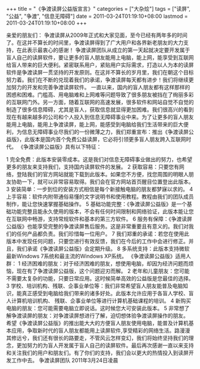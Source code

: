 +++
title = "《争渡读屏公益版宣言》"
categories = ["大杂烩"]
tags = ["读屏", "公益", "争渡", "信息无障碍"]
date = 2011-03-24T01:19:10+08:00
lastmod = 2011-03-24T01:19:10+08:00
+++



亲爱的朋友们：
    争渡读屏从2009年正式和大家见面，至今已经有两年多的时间了。在这并不算长的时间里，争渡读屏得到了广大用户和各界新老朋友的大力支持，在此表示最衷心的感谢！
    争渡读屏团队从成立的第一天起就决定要开发属于盲人自己的读屏软件，要让更多的盲人朋友能用上电脑，能上网，能享受到互联网给盲人带来的巨大便利。紧密联系用户，紧贴用户实际需求，打造以人为本的读屏软件是争渡读屏一贯坚持的开发原则。在这并不算长的岁月里，我们在朝这个目标努力着。我们在不断的兑现着我们的承诺，争渡读屏每天都有进步！我们将继续更加努力的开发和完善争渡读屏软件。
	一直以来，国内的盲人朋友都有这样那样的困惑和困难。门槛高、用电脑难和上网难等问题导致了很多朋友被挡在了绚丽多彩的互联网门外。另一方面，随着互联网的高速发展，很多软件和网站自觉不自觉的制造了很多信息障碍，尤其是盲人，获取信息就显得更加困难。我们很高兴的看到现在有越来越多的公司和个人投入到信息无障碍事业中来。为了让更多的盲人朋友能用上电脑，能用上争渡读屏，能上网，能感受到电脑给我们生活带来的巨大便利，为信息无障碍事业尽我们的一份微薄之力，我们郑重宣布：推出《争渡读屏公益版》，此版本是国内首个免费公益读屏，它必将引领更多盲人朋友跨入互联网时代。
    《争渡读屏公益版》具有以下特征：


1  完全免费：此版本安装零成本。这是我们对信息无障碍事业做出的努力，也希望更多的朋友来支持我们，支持国内读屏软件的发展。
2  获取容易：只要您有网络，登陆我们的官方网站就能下载到此版本。如果您不方便，找您周围的明眼人朋友协助一下，就可以非常容易取得。我们会在官方网站首页醒目位置登出此版本。
3  安装简单：一步到位的安装方式相信是每个新接触电脑的朋友都梦寐以求的。
4  上手容易：软件内附带通俗易懂的文字说明书和使用教程。教程由我们的团队成员制作，能让您快速掌握基础操作。
5  基础功能完整：《争渡读屏公益版》是一个基础功能完整且能永久使用的版本，不会有任何时间限制和网络验证，此版本能让您在互联网中畅游，支持常规软件和基本的第三方软件。
6  服务有保障：《争渡读屏公益版》也能享受完整的争渡读屏售后服务。这是非常重要且有意义的。我们对我们的任何产品都负责。我们珍惜每一位用户。
7  我们郑重的承诺：若您在使用此版本中发现任何问题，只要您进行有效反馈，我们在今后的工作中会进行修正。并且，我们承诺《争渡读屏公益版》会定期升级。
8  多系统支持：此版本支持微软最新Windows 7系统和最主流的Windows XP系统。
    《争渡读屏公益版》适用人群：
1  经济困难的朋友：对于经济困难的朋友，想使用电脑，却因为经济问题而烦恼，现在有了争渡读屏公益版，这个问题迎刃而解。
2  老年和儿童朋友：您可能不需要太复杂的功能，只要日常应用。这时候简单高效的公益版是您最佳的选择。
3  学校、培训机构、残联、企事业单位等：我们非常希望盲人朋友能普及电脑知识，能真正感受到电脑给我们带来的诸多好处。此版本允许应用于各盲人学校、盲人计算机培训机构、 残联、企事业单位等进行计算机基础课程的培训。
4  新购买电脑的朋友：您可能需要电脑立即说话。这时候您大可安装此版本。
5  非常想了解争渡读屏的朋友：对争渡读屏想进行了解，迫切想体验争渡读屏操作的朋友。
希望《争渡读屏公益版》的推出能大大的方便盲人朋友使用电脑，能普及计算机基本应用，争取新时代的盲人朋友都能用上读屏软件,享受精彩的网络生活。路漫漫其修远兮，我们还有很长的路要走，不管风云怎样变幻，我们将始终坚持我们的理念，更加努力的为盲人开发属于盲人自己的读屏软件。最后再次感谢一直以来支持和关注我们的用户和朋友们。有了你们的支持，我们会以更大的热情投入到读屏开发工作中去。
争渡读屏团队
2011年3月24日凌晨
